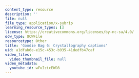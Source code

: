```yaml
---
content_type: resource
description: ''
file: null
file_type: application/x-subrip
learning_resource_types: []
license: https://creativecommons.org/licenses/by-nc-sa/4.0/
ocw_type: OCWFile
resourcetype: Other
title: 'Goodie Bag 6: Crystallography captions'
uid: a1dfab6e-e15c-453c-b935-41dedfb47caf
video_files:
  video_thumbnail_file: null
video_metadata:
  youtube_id: wFuIzicEWD8
---
```

